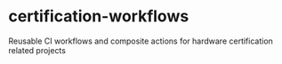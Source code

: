 # certification-workflows
Reusable CI workflows and composite actions for hardware certification related projects
